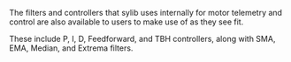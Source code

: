 The filters and controllers that sylib uses internally for motor telemetry and control are also available to users to make use of as they see fit. 

These include P, I, D, Feedforward, and TBH controllers, along with SMA, EMA, Median, and Extrema filters.